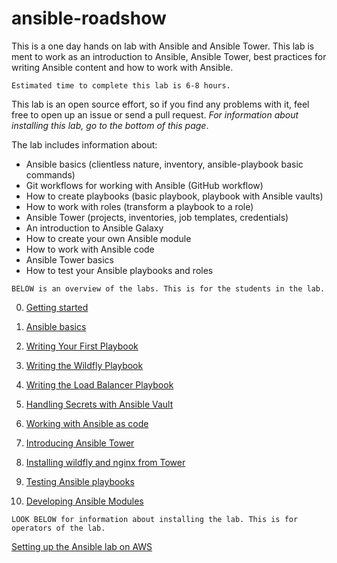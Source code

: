 # ansible-roadshow
This is a one day hands on lab with Ansible and Ansible Tower. This lab is ment to work as an introduction to Ansible, Ansible Tower, best practices for writing Ansible content and how to work with Ansible.
```
Estimated time to complete this lab is 6-8 hours.
```
This lab is an open source effort, so if you find any problems with it, feel free to open up an issue or send a pull request. _For information about installing this lab, go to the bottom of this page_.

The lab includes information about:

* Ansible basics (clientless nature, inventory, ansible-playbook basic commands)
* Git workflows for working with Ansible (GitHub workflow)
* How to create playbooks (basic playbook, playbook with Ansible vaults)
* How to work with roles (transform a playbook to a role)
* Ansible Tower (projects, inventories, job templates, credentials)
* An introduction to Ansible Galaxy
* How to create your own Ansible module
* How to work with Ansible code
* Ansible Tower basics
* How to test your Ansible playbooks and roles

```
BELOW is an overview of the labs. This is for the students in the lab.
```

0. [Getting started](labs/lab-0/README.md)

1. [Ansible basics](labs/lab-1/README.md)

2. [Writing Your First Playbook](labs/lab-2/README.md)

3. [Writing the Wildfly Playbook](labs/lab-3/README.md)

4. [Writing the Load Balancer Playbook](labs/lab-4/README.md)

5. [Handling Secrets with Ansible Vault](labs/lab-5/README.md)

6. [Working with Ansible as code](labs/lab-6/README.md)

7. [Introducing Ansible Tower](labs/lab-7/README.md)

8. [Installing wildfly and nginx from Tower](labs/lab-8/README.md)

9. [Testing Ansible playbooks](labs/lab-9/README.md)

10. [Developing Ansible Modules](labs/lab-10/README.md)

```
LOOK BELOW for information about installing the lab. This is for operators of the lab.
```
[Setting up the Ansible lab on AWS](content/README.md)
